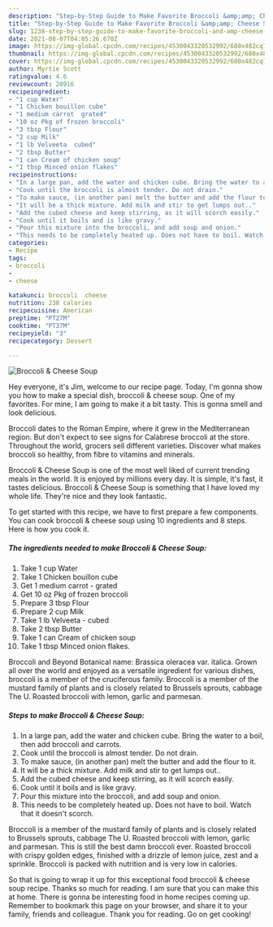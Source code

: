 ```yaml
---
description: "Step-by-Step Guide to Make Favorite Broccoli &amp;amp; Cheese Soup"
title: "Step-by-Step Guide to Make Favorite Broccoli &amp;amp; Cheese Soup"
slug: 1238-step-by-step-guide-to-make-favorite-broccoli-and-amp-cheese-soup
date: 2021-08-07T04:05:26.670Z
image: https://img-global.cpcdn.com/recipes/4530043320532992/680x482cq70/broccoli-cheese-soup-recipe-main-photo.jpg
thumbnail: https://img-global.cpcdn.com/recipes/4530043320532992/680x482cq70/broccoli-cheese-soup-recipe-main-photo.jpg
cover: https://img-global.cpcdn.com/recipes/4530043320532992/680x482cq70/broccoli-cheese-soup-recipe-main-photo.jpg
author: Myrtie Scott
ratingvalue: 4.6
reviewcount: 20916
recipeingredient:
- "1 cup Water"
- "1 Chicken bouillon cube"
- "1 medium carrot  grated"
- "10 oz Pkg of frozen broccoli"
- "3 tbsp Flour"
- "2 cup Milk"
- "1 lb Velveeta  cubed"
- "2 tbsp Butter"
- "1 can Cream of chicken soup"
- "1 tbsp Minced onion flakes"
recipeinstructions:
- "In a large pan, add the water and chicken cube. Bring the water to a boil, then add broccoli and carrots."
- "Cook until the broccoli is almost tender. Do not drain."
- "To make sauce, (in another pan) melt the butter and add the flour to it."
- "It will be a thick mixture. Add milk and stir to get lumps out.."
- "Add the cubed cheese and keep stirring, as it will scorch easily."
- "Cook until it boils and is like gravy."
- "Pour this mixture into the broccoli, and add soup and onion."
- "This needs to be completely heated up. Does not have to boil. Watch that it doesn&#39;t scorch."
categories:
- Recipe
tags:
- broccoli
- 
- cheese

katakunci: broccoli  cheese 
nutrition: 238 calories
recipecuisine: American
preptime: "PT27M"
cooktime: "PT37M"
recipeyield: "3"
recipecategory: Dessert

---
```



![Broccoli &amp; Cheese Soup](https://img-global.cpcdn.com/recipes/4530043320532992/680x482cq70/broccoli-cheese-soup-recipe-main-photo.jpg)

Hey everyone, it's Jim, welcome to our recipe page. Today, I'm gonna show you how to make a special dish, broccoli &amp; cheese soup. One of my favorites. For mine, I am going to make it a bit tasty. This is gonna smell and look delicious.

Broccoli dates to the Roman Empire, where it grew in the Mediterranean region. But don&#39;t expect to see signs for Calabrese broccoli at the store. Throughout the world, grocers sell different varieties. Discover what makes broccoli so healthy, from fibre to vitamins and minerals.

Broccoli &amp; Cheese Soup is one of the most well liked of current trending meals in the world. It is enjoyed by millions every day. It is simple, it's fast, it tastes delicious. Broccoli &amp; Cheese Soup is something that I have loved my whole life. They're nice and they look fantastic.


To get started with this recipe, we have to first prepare a few components. You can cook broccoli &amp; cheese soup using 10 ingredients and 8 steps. Here is how you cook it.

<!--inarticleads1-->

##### The ingredients needed to make Broccoli &amp; Cheese Soup:

1. Take 1 cup Water
1. Take 1 Chicken bouillon cube
1. Get 1 medium carrot - grated
1. Get 10 oz Pkg of frozen broccoli
1. Prepare 3 tbsp Flour
1. Prepare 2 cup Milk
1. Take 1 lb Velveeta - cubed
1. Take 2 tbsp Butter
1. Take 1 can Cream of chicken soup
1. Take 1 tbsp Minced onion flakes.


Broccoli and Beyond Botanical name: Brassica oleracea var. italica. Grown all over the world and enjoyed as a versatile ingredient for various dishes, broccoli is a member of the cruciferous family. Broccoli is a member of the mustard family of plants and is closely related to Brussels sprouts, cabbage The U. Roasted broccoli with lemon, garlic and parmesan. 

<!--inarticleads2-->

##### Steps to make Broccoli &amp; Cheese Soup:

1. In a large pan, add the water and chicken cube. Bring the water to a boil, then add broccoli and carrots.
1. Cook until the broccoli is almost tender. Do not drain.
1. To make sauce, (in another pan) melt the butter and add the flour to it.
1. It will be a thick mixture. Add milk and stir to get lumps out..
1. Add the cubed cheese and keep stirring, as it will scorch easily.
1. Cook until it boils and is like gravy.
1. Pour this mixture into the broccoli, and add soup and onion.
1. This needs to be completely heated up. Does not have to boil. Watch that it doesn&#39;t scorch.


Broccoli is a member of the mustard family of plants and is closely related to Brussels sprouts, cabbage The U. Roasted broccoli with lemon, garlic and parmesan. This is still the best damn broccoli ever. Roasted broccoli with crispy golden edges, finished with a drizzle of lemon juice, zest and a sprinkle. Broccoli is packed with nutrition and is very low in calories. 

So that is going to wrap it up for this exceptional food broccoli &amp; cheese soup recipe. Thanks so much for reading. I am sure that you can make this at home. There is gonna be interesting food in home recipes coming up. Remember to bookmark this page on your browser, and share it to your family, friends and colleague. Thank you for reading. Go on get cooking!

